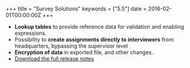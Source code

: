 +++
title = "Survey Solutions"
keywords = ["5.5"]
date = 2016-02-01T00:00:00Z
+++

-   **Lookup tables** to provide reference data for validation and
    enabling expressions.
-   Possibility to **create assignments directly to interviewers** from
    headquarters, bypassing the supervisor level
-   **Encryption of data** in exported file, and other changes.
-   [Download the full release notes](/release-notes/rest/ReleaseLetter12.pdf)
